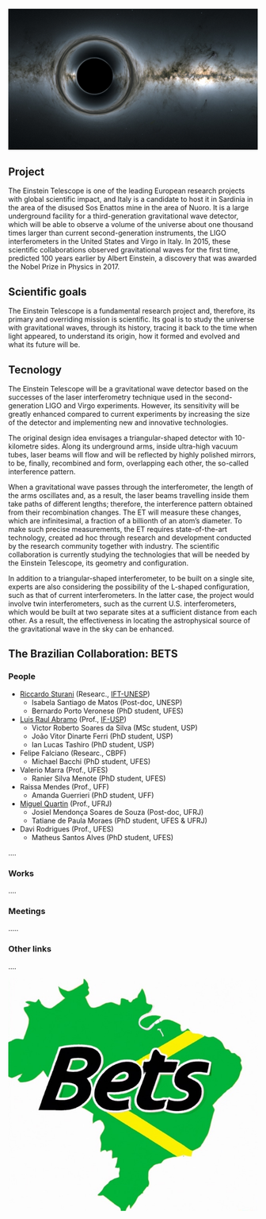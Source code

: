 
![simulated_bh](images/simulated_bh.jpg)

## <a name="project"></a> Project
The Einstein Telescope is one of the leading European research projects with global scientific impact, and Italy is a candidate to host it in Sardinia in the area of the disused Sos Enattos mine in the area of Nuoro. It is a large underground facility for a third-generation gravitational wave detector, which will be able to observe a volume of the universe about one thousand times larger than current second-generation instruments, the LIGO interferometers in the United States and Virgo in Italy. In 2015, these scientific collaborations observed gravitational waves for the first time, predicted 100 years earlier by Albert Einstein, a discovery that was awarded the Nobel Prize in Physics in 2017.

## <a name="scigoals"></a> Scientific goals
The Einstein Telescope is a fundamental research project and, therefore, its primary and overriding mission is scientific. Its goal is to study the universe with gravitational waves, through its history, tracing it back to the time when light appeared, to understand its origin, how it formed and evolved and what its future will be.

## <a name="tecnology"></a> Tecnology

The Einstein Telescope will be a gravitational wave detector based on the successes of the laser interferometry technique used in the second-generation LIGO and Virgo experiments. However, its sensitivity will be greatly enhanced compared to current experiments by increasing the size of the detector and implementing new and innovative technologies.

The original design idea envisages a triangular-shaped detector with 10-kilometre sides. Along its underground arms, inside ultra-high vacuum tubes, laser beams will flow and will be reflected by highly polished mirrors, to be, finally, recombined and form, overlapping each other, the so-called interference pattern.

When a gravitational wave passes through the interferometer, the length of the arms oscillates and, as a result, the laser beams travelling inside them take paths of different lengths; therefore, the interference pattern obtained from their recombination changes. The ET will measure these changes, which are infinitesimal, a fraction of a billionth of an atom’s diameter. To make such precise measurements, the ET requires state-of-the-art technology, created ad hoc through research and development conducted by the research community together with industry. The scientific collaboration is currently studying the technologies that will be needed by the Einstein Telescope, its geometry and configuration.

In addition to a triangular-shaped interferometer, to be built on a single site, experts are also considering the possibility of the L-shaped configuration, such as that of current interferometers. In the latter case, the project would involve twin interferometers, such as the current U.S. interferometers, which would be built at two separate sites at a sufficient distance from each other. As a result, the effectiveness in locating the astrophysical source of the gravitational wave in the sky can be enhanced.

## <a name="collab"></a> The Brazilian Collaboration: BETS

### <a name="people"></a> People

* [Riccardo Sturani](https://professores.ift.unesp.br/riccardo.sturani/) (Researc.,  [IFT-UNESP](https://www.ift.unesp.br/))
  * Isabela Santiago de Matos (Post-doc, UNESP)
  * Bernardo Porto Veronese (PhD student, UFES)
* [Luis Raul Abramo](https://people.if.usp.br/abramo) (Prof., [IF-USP](https://portal.if.usp.br))
  * Victor Roberto Soares da Silva (MSc student, USP)
  * João Vitor Dinarte Ferri (PhD student, USP)
  * Ian Lucas Tashiro (PhD student, USP)
* Felipe Falciano (Researc., CBPF)
  * Michael Bacchi (PhD student, UFES)
* Valerio Marra (Prof., UFES)
  * Ranier Silva Menote (PhD student, UFES)
* Raissa Mendes (Prof., UFF)
  * Amanda Guerrieri (PhD student, UFF)
* [Miguel Quartin](https://www.if.ufrj.br/~mquartin/) (Prof., UFRJ)
  * Josiel Mendonça Soares de Souza (Post-doc, UFRJ)
  * Tatiane de Paula Moraes (PhD student, UFES & UFRJ)
* Davi Rodrigues (Prof., UFES)
  * Matheus Santos Alves (PhD student, UFES)

....

### Works

....

### Meetings

.....

### Other links

....

![bestsImage](images/bets.jpeg)
